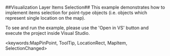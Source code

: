 ##Visualization Layer Items Selection##
This example demonstrates how to implement items selection for point-type objects (i.e. objects which represent single location on the map).

To see and run the example, please use the 'Open in VS' button and execute the project inside Visual Studio.

<keywords:MapPinPoint, ToolTip, LocationRect, MapItem, SelectionChanged>